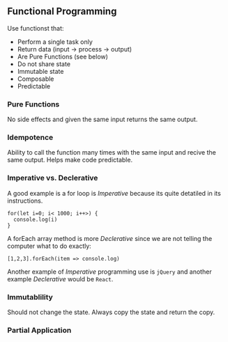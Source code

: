 ## Functional Programming

Use functionst that:

* Perform a single task only
* Return data (input -> process -> output)
* Are Pure Functions (see below)
* Do not share state
* Immutable state
* Composable
* Predictable

### Pure Functions

No side effects and given the same input returns the same output.

### Idempotence

Ability to call the function many times with the same input and recive the same output. Helps make code predictable.

### Imperative vs. Declerative

A good example is a for loop is *Imperative* because its quite detatiled in its instructions.

```
for(let i=0; i< 1000; i++>) {
  console.log(i)
}
```

A forEach array method is more *Declerative* since we are not telling the computer what to do exactly:

```
[1,2,3].forEach(item => console.log)
```

Another example of *Imperative* programming use is `jQuery` and another example *Declerative* would be `React`.

### Immutablility

Should not change the state. Always copy the state and return the copy.

### Partial Application

